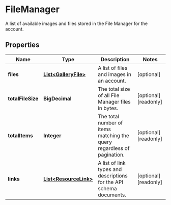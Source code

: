 

# FileManager

A list of available images and files stored in the File Manager for the account.

## Properties

| Name | Type | Description | Notes |
|------------ | ------------- | ------------- | -------------|
|**files** | [**List&lt;GalleryFile&gt;**](GalleryFile.md) |  A list of files and images in an account. |  [optional] |
|**totalFileSize** | **BigDecimal** | The total size of all File Manager files in bytes. |  [optional] [readonly] |
|**totalItems** | **Integer** | The total number of items matching the query regardless of pagination. |  [optional] [readonly] |
|**links** | [**List&lt;ResourceLink&gt;**](ResourceLink.md) | A list of link types and descriptions for the API schema documents. |  [optional] [readonly] |



